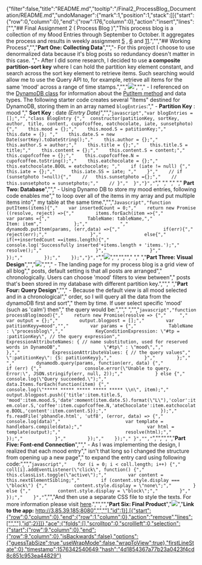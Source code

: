 {"filter":false,"title":"README.md","tooltip":"/Final2_ProcessBlog_Documentation/README.md","undoManager":{"mark":1,"position":1,"stack":[[{"start":{"row":0,"column":0},"end":{"row":176,"column":0},"action":"insert","lines":["","## Final Assignment 2 ( Process Blog )","This process blog is a collection of my Mood Entries through September to October. It aggregates the process and results in weekly assignment [5](https://github.com/Xingwei726/data-structures/tree/master/week5) , [6](https://github.com/Xingwei726/data-structures/tree/master/week6) and [11](https://github.com/Xingwei726/data-structures/tree/master/week11).","","## Working Process","","**Part One: Collecting Data**","","- For this project I choose to use denormalized data because it's blog posts so redundancy doesn't matter in this case. ","- After I did some research, I decided to use **a composite partition-sort key** where I can hold the partition key element constant, and search across the sort key element to retrieve items. Such searching would allow me to use the Query API to, for example, retrieve all items for the same 'mood' across a range of time stamps.","","![](ProcessBlog.png)",""," - I referenced on the [DynamoDB class](https://docs.aws.amazon.com/AWSJavaScriptSDK/latest/AWS/DynamoDB.html) for information about the [PutItem method](https://docs.aws.amazon.com/AWSJavaScriptSDK/latest/AWS/DynamoDB.html#putItem-property) and data types.  The following starter code creates several \"Items\" destined for DynamoDB, storing them in an array named `blogEntries`:"," - **Partition Key** : mood  ","   **Sort Key** : date _(Enrtry Date)_","","```javascript","var blogEntries = [];","","class BlogEntry {","  constructor(patitionKey, sortKey, author, title, content, cupofcoffee, eatchocolate, iate, sunsetphoto) {","    this.mood = {};","    this.mood.S = patitionKey;","    this.date = {}; ","    this.date.S = new Date(sortKey).toDateString();","    this.author = {};","    this.author.S = author;","    this.title = {};","    this.title.S = title;","    this.content = {};","    this.content.S = content;","    this.cupofcoffee = {};","    this.cupofcoffee.N = cupofcoffee.toString();","    this.eatchocolate = {};","    this.eatchocolate.BOOL = eatchocolate; ","    if (iate != null) {","      this.iate = {};","      this.iate.SS = iate; ","    }","    // if (sunsetphoto !=null){","    //   this.sunsetphoto ={};","    //   this.sunsetphoto = sunsetphoto;","    // }","  }","}","```","  "," "," "," **Part Two: Database**",""," - Using Dynamo DB to store my mood entries, following code enables me","   to loop over all of the items in my array and put multiple items into","   my table at the same time.","","```Javascript","function putItems(items){","    var insertedCount = 0;","    return new Promise ((resolve, reject) =>{","        items.forEach(item =>{","            var params ={","              TableName: tableName,","              Item: item","            };","            ","            dynamodb.putItem(params, (err,data) =>{","                if(err){","                    reject(err);","                }","                else{","                    if(++insertedCount ==items.length){","                        console.log('Successfully inserted'+items.length + 'items.');","                        resolve();","                    }","                }","            });","        });","    });","}","```","![](DynamoDB.jpg)","","",""," ","  ","**Part Three: Visual Design**","","![](processHomepage.png)",""," - The landing page for my process blog is a grid view of all blog","   posts, default setting is that all posts are arranged","   chronologically. Users can choose 'mood' filters to view between","   posts that's been stored in my database with different partition key.",""," ","**Part Four: Query Design**",""," - Because the default view is all mood selected and in a chronological","   order, so I will query all the data from the dynamoDB first and sort","   them by time. If user select specific 'mood' (such as 'calm') then","   the query would be:","","  ","","```javascript","function processBlog(mood){","    return new Promise(resolve => {","     ","        var output = {};","        output.blogpost = [];","        var patitionKeyy=mood","","        var params = {","            TableName : \"processblog\",","            KeyConditionExpression: \"#tp = :patitionKey\", // the query expression","            ExpressionAttributeNames: { // name substitution, used for reserved words in DynamoDB","                \"#tp\" : \"mood\",","            },","            ExpressionAttributeValues: { // the query values","                \":patitionKey\": {S: patitionKeyy},","            }","        };","            ","        dynamodb.query(params, function(err, data) {","            if (err) {","                console.error(\"Unable to query. Error:\", JSON.stringify(err, null, 2));","            } else {","                console.log(\"Query succeeded.\");","                    data.Items.forEach(function(item) {","                        console.log(\"***** ***** ***** ***** ***** \\n\", item);","                        output.blogpost.push({'title':item.title.S, 'mood':item.mood.S,'date':moment(item.date.S).format(\"L\"),'color':item.color.S,'coffee':item.cupofcoffee.N,'ateChocolate':item.eatchocolate.BOOL,'content':item.content.S});","                    });","                    fs.readFile('pbhandle.html', 'utf8', (error, data) => {","                        console.log(data)","                        var template = handlebars.compile(data);","                        var html = template(output);","                        resolve(html);","                    });","            }","        });","    });"," }","","```","","","","**Part Five: Font-end Connection**",""," - As I was implementing the design, I realized that each mood entry","   isn't that long so I changed the structure from opening up a new page","   to expand the entry card using following code:","","```javascript","    for (i = 0; i < coll.length; i++) {","      coll[i].addEventListener(\"click\", function() {","        this.classList.toggle(\"active\");","        var content = this.nextElementSibling;","        if (content.style.display === \"block\") {","          content.style.display = \"none\";","        } else {","          content.style.display = \"block\";","        }","      });","    }","```","","And then use a separate CSS file to style the texts. For more information please visit [here](https://github.com/Xingwei726/data-structures/tree/master/Final).","","","**Part Six: Final Product**","![](processFinal.png)","**Link to the app:** http://3.85.39.185:8080","",""],"id":1}],[{"start":{"row":0,"column":0},"end":{"row":1,"column":0},"action":"remove","lines":["",""],"id":2}]]},"ace":{"folds":[],"scrolltop":0,"scrollleft":0,"selection":{"start":{"row":9,"column":0},"end":{"row":9,"column":0},"isBackwards":false},"options":{"guessTabSize":true,"useWrapMode":false,"wrapToView":true},"firstLineState":0},"timestamp":1576342540649,"hash":"4d1854367a77b23a0423f4cd8c851c953ea44829"}